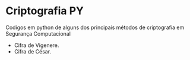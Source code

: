 # Criptografia PY
Codigos em python de alguns dos principais métodos de criptografia em Segurança Computacional  
- Cifra de Vigenere. 
- Cifra de César.  


